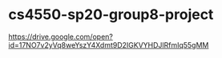 # cs4550-sp20-group8-project
https://drive.google.com/open?id=17NO7v2yVq8weYszY4Xdmt9D2IGKVYHDJlRfmIq55gMM
